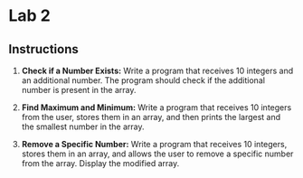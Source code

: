 # Lab 2

## Instructions

1. **Check if a Number Exists:**
   Write a program that receives 10 integers and an additional number. The program should check if the additional number is present in the array.

2. **Find Maximum and Minimum:**
   Write a program that receives 10 integers from the user, stores them in an array, and then prints the largest and the smallest number in the array.

3. **Remove a Specific Number:**
   Write a program that receives 10 integers, stores them in an array, and allows the user to remove a specific number from the array. Display the modified array.

